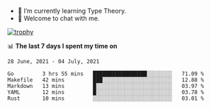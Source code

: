 <!--
### Hi there 👋

- 🤔 I was learning formal verification with Coq formally, but want to **build things** now.
- 😬 I am broadly interested in **computer systems** and **programming languages** (just a beginner 🥺).
- 🤩 (I hope I can) code for fun!

<img src="https://github-readme-stats.vercel.app/api?username=xxchan&show_icons=true&icon_color=0366d6&text_color=24292e&bg_color=ffffff&hide_title=true" />

---
-->


- 🌱 I’m currently learning Type Theory.
- 💬 Welcome to chat with me.


[![trophy](https://github-profile-trophy.vercel.app/?username=xxchan&theme=flat)](https://github.com/xxchan)


📊 **The last 7 days I spent my time on** 

<!--START_SECTION:waka-->
```text
28 June, 2021 - 04 July, 2021

Go         3 hrs 55 mins   █████████████████░░░░░░░░   71.09 % 
Makefile   42 mins         ███░░░░░░░░░░░░░░░░░░░░░░   12.88 % 
Markdown   13 mins         █░░░░░░░░░░░░░░░░░░░░░░░░   03.97 % 
YAML       12 mins         █░░░░░░░░░░░░░░░░░░░░░░░░   03.78 % 
Rust       10 mins         ░░░░░░░░░░░░░░░░░░░░░░░░░   03.01 %
```
<!--END_SECTION:waka-->

<!--
**xxchan/xxchan** is a ✨ _special_ ✨ repository because its `README.md` (this file) appears on your GitHub profile.

Here are some ideas to get you started:

- 🔭 I’m currently working on ...
- 🌱 I’m currently learning ...
- 👯 I’m looking to collaborate on ...
- 🤔 I’m looking for help with ...
- 💬 Ask me about ...
- 📫 How to reach me: ...
- 😄 Pronouns: ...
- ⚡ Fun fact: ...
-->

